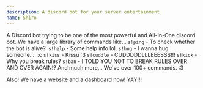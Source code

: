 ```yaml
---
description: A discord bot for your server entertainment.
name: Shiro
---
```


A Discord bot trying to be one of the most powerful and All-In-One discord bot.
We have a large library of commands like...
`s!ping` - To check whether the bot is alive?` s!help` - Some help info lol. `s!hug` - I wanna hug someone.... :c `s!kiss` - Kissu :3 `s!cuddle` - CUDDDDDLLLEEESSS!!! `s!kick` - Why you break rules? `s!ban` - I TOLD YOU NOT TO BREAK RULES OVER AND OVER AGAIN!? And much more... We've over 100+ commands. :3

Also! We have a website and a dashboard now! YAY!!!

